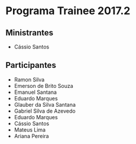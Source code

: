 # Programa Trainee 2017.2

## Ministrantes
- Cássio Santos

## Participantes

- Ramon Silva
- Emerson de Brito Souza
- Emanuel Santana
- Eduardo Marques
- Glauber da Silva Santana
- Gabriel Silva de Azevedo
- Eduardo Marques
- Cássio Santos
- Mateus Lima
- Ariana Pereira

